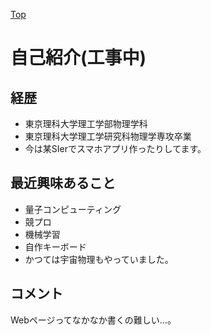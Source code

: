 [Top](./https://malibu-cola.github.io/Hg-Web/)

# 自己紹介(工事中)

## 経歴

- 東京理科大学理工学部物理学科
- 東京理科大学理工学研究科物理学専攻卒業
- 今は某SIerでスマホアプリ作ったりしてます。

## 最近興味あること

- 量子コンピューティング
- 競プロ
- 機械学習
- 自作キーボード
- かつては宇宙物理もやっていました。

## コメント

Webページってなかなか書くの難しい…。